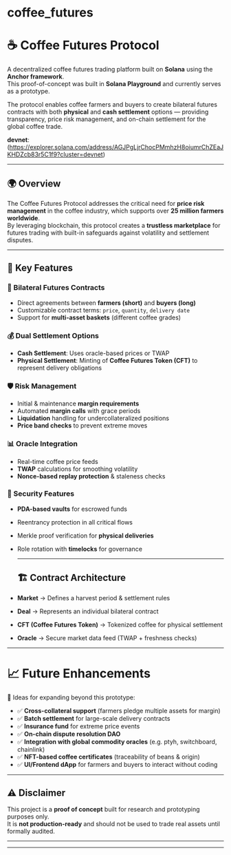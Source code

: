 # coffee_futures

# ☕ Coffee Futures Protocol

A decentralized coffee futures trading platform built on **Solana** using the **Anchor framework**.  
This proof-of-concept was built in **Solana Playground** and currently serves as a prototype.  

The protocol enables coffee farmers and buyers to create bilateral futures contracts with both **physical** and **cash settlement** options — providing transparency, price risk management, and on-chain settlement for the global coffee trade.

**devnet**: (https://explorer.solana.com/address/AGJPgLjrChocPMmhzH8oiumrChZEaJKHDZcb83r5C1f9?cluster=devnet)

---

## 🌍 Overview

The Coffee Futures Protocol addresses the critical need for **price risk management** in the coffee industry, which supports over **25 million farmers worldwide**.  
By leveraging blockchain, this protocol creates a **trustless marketplace** for futures trading with built-in safeguards against volatility and settlement disputes.  

---

## 🚀 Key Features

### 🌱 Bilateral Futures Contracts
- Direct agreements between **farmers (short)** and **buyers (long)**  
- Customizable contract terms: `price`, `quantity`, `delivery date`  
- Support for **multi-asset baskets** (different coffee grades)  

### 💰 Dual Settlement Options
- **Cash Settlement**: Uses oracle-based prices or TWAP  
- **Physical Settlement**: Minting of **Coffee Futures Token (CFT)** to represent delivery obligations  

### 🛡️ Risk Management
- Initial & maintenance **margin requirements**  
- Automated **margin calls** with grace periods  
- **Liquidation** handling for undercollateralized positions  
- **Price band checks** to prevent extreme moves  

### 📊 Oracle Integration
- Real-time coffee price feeds  
- **TWAP** calculations for smoothing volatility  
- **Nonce-based replay protection** & staleness checks  

### 🔐 Security Features
- **PDA-based vaults** for escrowed funds  
- Reentrancy protection in all critical flows  
- Merkle proof verification for **physical deliveries**  
- Role rotation with **timelocks** for governance

  ---

  ## 🏗️ Contract Architecture

- **Market** → Defines a harvest period & settlement rules  
- **Deal** → Represents an individual bilateral contract  
- **CFT (Coffee Futures Token)** → Tokenized coffee for physical settlement  
- **Oracle** → Secure market data feed (TWAP + freshness checks)  

---

# 📈 Future Enhancements

🔮 Ideas for expanding beyond this prototype:  
- ✅ **Cross-collateral support** (farmers pledge multiple assets for margin)  
- ✅ **Batch settlement** for large-scale delivery contracts  
- ✅ **Insurance fund** for extreme price events  
- ✅ **On-chain dispute resolution DAO**  
- ✅ **Integration with global commodity oracles** (e.g. ptyh, switchboard, chainlink)  
- ✅ **NFT-based coffee certificates** (traceability of beans & origin)  
- ✅ **UI/Frontend dApp** for farmers and buyers to interact without coding  

---

## ⚠️ Disclaimer
This project is a **proof of concept** built for research and prototyping purposes only.  
It is **not production-ready** and should not be used to trade real assets until formally audited.  

---


---

